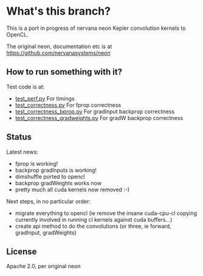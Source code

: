# What's this branch?

This is a port in progress of nervana neon Kepler convolution kernels to OpenCL.

The original neon, documentation etc is at https://github.com/nervanasystems/neon

## How to run something with it?

Test code is at:
- [test_perf.py](test_perf.py)  For timings
- [test_correctness.py](test_correctness.py)   For fprop correctness
- [test_correctness_bprop.py](test_correctness_bprop.py)    For gradInput backprop correctness
- [test_correctness_gradweights.py](test_correctness_gradweights.py)    For gradW backprop correctness

## Status

Latest news:
- fprop is working!
- backprop gradInputs is working!
- dimshuffle ported to opencl
- backprop gradWeights works now
- pretty much all cuda kernels now removed :-)

Next steps, in no particular order:
- migrate everything to opencl (ie remove the insane cuda-cpu-cl copying currently involved in running
cl kernels against cuda buffers...)
- create api method to do the convolutions (or three, ie forward, gradInput, gradWeights)

## License

Apache 2.0, per original neon

